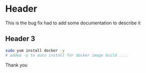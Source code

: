 # Header
This is the bug fix 
had to add some documentation to describe it

## Header 3

```sh
sudo yum install docker -y
# added -y to auto install for docker image build ....
```

Thank you
